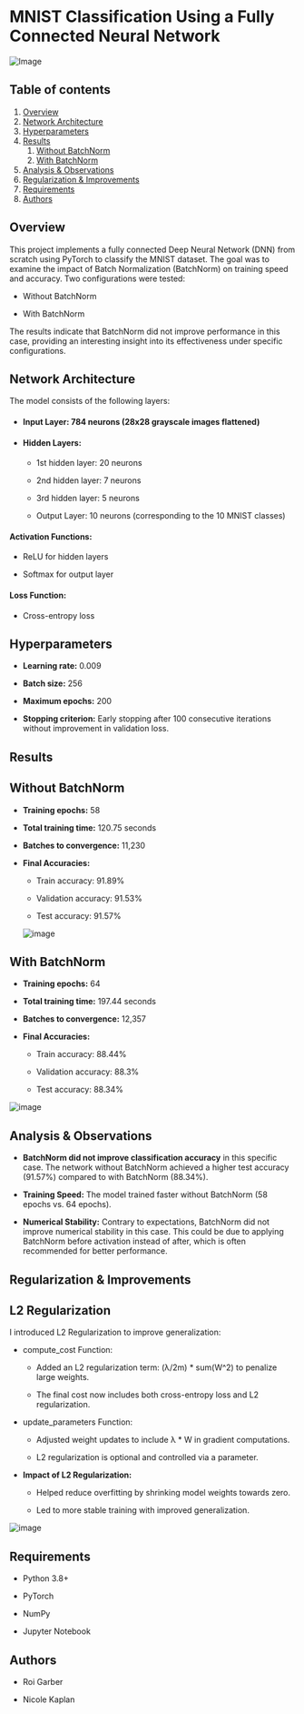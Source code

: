 
# MNIST Classification Using a Fully Connected Neural Network

![Image](https://github.com/user-attachments/assets/fc099a0c-fc50-4675-9854-adacebee931c)

## Table of contents

1. [Overview](#overview)
2. [Network Architecture](#network-architecture)
3. [Hyperparameters](#hyperparameters)
4. [Results](#results)
   1. [Without BatchNorm](#without-batchnorm)
   2. [With BatchNorm](#with-batchnorm)
5. [Analysis & Observations](#analysis--observations)
6. [Regularization & Improvements](#regularization--improvements)
7. [Requirements](#requirements)
8. [Authors](#authors)


## Overview

This project implements a fully connected Deep Neural Network (DNN) from scratch using PyTorch to classify the MNIST dataset. The goal was to examine the impact of Batch Normalization (BatchNorm) on training speed and accuracy. Two configurations were tested:

- Without BatchNorm

- With BatchNorm

The results indicate that BatchNorm did not improve performance in this case, providing an interesting insight into its effectiveness under specific configurations.
## Network Architecture

The model consists of the following layers:

- #### Input Layer: 784 neurons (28x28 grayscale images flattened)

- #### Hidden Layers:

    - 1st hidden layer: 20 neurons

    - 2nd hidden layer: 7 neurons

    - 3rd hidden layer: 5 neurons

    - Output Layer: 10 neurons (corresponding to the 10 MNIST classes)

#### Activation Functions:

- ReLU for hidden layers

- Softmax for output layer

#### Loss Function:

- Cross-entropy loss
## Hyperparameters

- **Learning rate:** 0.009

- **Batch size:** 256

- **Maximum epochs:** 200

- **Stopping criterion:** Early stopping after 100 consecutive iterations without improvement in validation loss.
## Results

## Without BatchNorm
- **Training epochs:** 58

- **Total training time:** 120.75 seconds

- **Batches to convergence:** 11,230

- **Final Accuracies:**

    - Train accuracy: 91.89%

    - Validation accuracy: 91.53%

    - Test accuracy: 91.57%
 
  ![image](https://github.com/user-attachments/assets/fc519fe9-cea5-4ab1-bba6-4ae2b4f94464)

## With BatchNorm
- **Training epochs:** 64

- **Total training time:** 197.44 seconds

- **Batches to convergence:** 12,357

- **Final Accuracies:** 

    - Train accuracy: 88.44%

    - Validation accuracy: 88.3%

    - Test accuracy: 88.34%

![image](https://github.com/user-attachments/assets/bf5a6a88-fdeb-4422-ae84-9bee650bd02c)

## Analysis & Observations

- **BatchNorm did not improve classification accuracy** in this specific case. The network without BatchNorm achieved a higher test accuracy (91.57%) compared to with BatchNorm (88.34%).

- **Training Speed:** The model trained faster without BatchNorm (58 epochs vs. 64 epochs).

- **Numerical Stability:** Contrary to expectations, BatchNorm did not improve numerical stability in this case. This could be due to applying BatchNorm before activation instead of after, which is often recommended for better performance.
## Regularization & Improvements

## L2 Regularization

I introduced L2 Regularization to improve generalization:

- compute_cost Function:

    - Added an L2 regularization term: (λ/2m) * sum(W^2) to penalize large weights.

    - The final cost now includes both cross-entropy loss and L2 regularization.

- update_parameters Function:

    - Adjusted weight updates to include λ * W in gradient computations.

    - L2 regularization is optional and controlled via a parameter.

- **Impact of L2 Regularization:**

    - Helped reduce overfitting by shrinking model weights towards zero.

    - Led to more stable training with improved generalization.

![image](https://github.com/user-attachments/assets/9a2e931f-ddbb-452c-a767-2205fabe0fdb)

## Requirements

- Python 3.8+

- PyTorch

- NumPy

- Jupyter Notebook
## Authors

- Roi Garber

- Nicole Kaplan
